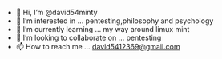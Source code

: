 - 👋 Hi, I’m @david54minty
- 👀 I’m interested in ... pentesting,philosophy and psychology
- 🌱 I’m currently learning ... my way around limux mint
- 💞️ I’m looking to collaborate on ... pentesting
- 📫 How to reach me ... david5412369@gmail.com

<!---
david54minty/david54minty is a ✨ special ✨ repository because its `README.md` (this file) appears on your GitHub profile.
You can click the Preview link to take a look at your changes.
--->
